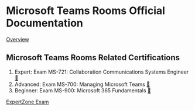 # Microsoft Teams Rooms Official Documentation

[Overview](https://learn.microsoft.com/en-us/microsoftteams/rooms/)

## Microsoft Teams Rooms Related Certifications

1. Expert: Exam MS-721: Collaboration Communications Systems Engineer [🔗](https://learn.microsoft.com/en-us/certifications/exams/ms-721/)
2. Advanced: Exam MS-700: Managing Microsoft Teams [🔗](https://learn.microsoft.com/en-us/certifications/exams/ms-700/)
3. Beginner: Exam MS-900: Microsoft 365 Fundamentals [🔗](https://learn.microsoft.com/en-us/certifications/exams/ms-900/)

[ExpertZone Exam](https://expertzone.microsoft.com/mission/learningProgram:45452)